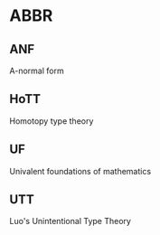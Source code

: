 # ABBR

## ANF
A-normal form

## HoTT
Homotopy type theory

## UF
Univalent foundations of mathematics

## UTT
Luo's Unintentional Type Theory
